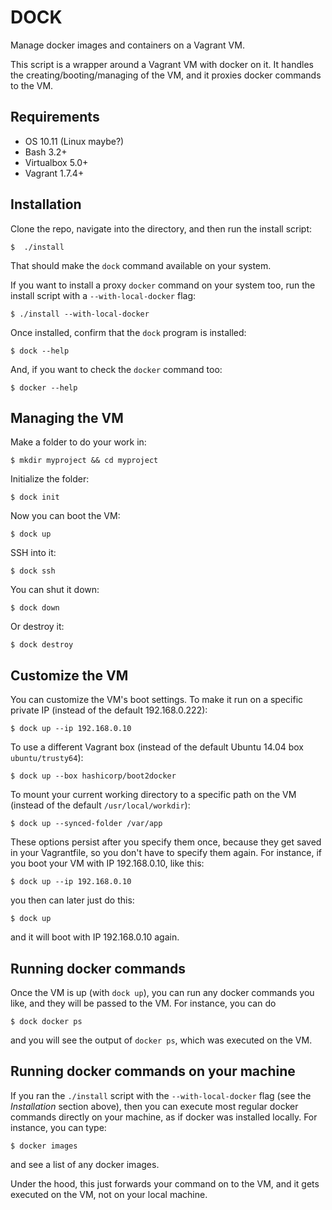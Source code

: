 DOCK
====

Manage docker images and containers on a Vagrant VM.

This script is a wrapper around a Vagrant VM with docker on it. It handles the creating/booting/managing of the VM, and it proxies docker commands to the VM.


Requirements
------------

* OS 10.11 (Linux maybe?)
* Bash 3.2+
* Virtualbox 5.0+
* Vagrant 1.7.4+


Installation
------------

Clone the repo, navigate into the directory, and then run the install script:

    $  ./install 

That should make the `dock` command available on your system.

If you want to install a proxy `docker` command on your system too,
run the install script with a `--with-local-docker` flag:

    $ ./install --with-local-docker

Once installed, confirm that the `dock` program is installed:

    $ dock --help

And, if you want to check the `docker` command too:

    $ docker --help 


Managing the VM
---------------

Make a folder to do your work in:

    $ mkdir myproject && cd myproject

Initialize the folder:

    $ dock init

Now you can boot the VM:

    $ dock up

SSH into it:

    $ dock ssh

You can shut it down:

    $ dock down

Or destroy it:

    $ dock destroy


Customize the VM
----------------

You can customize the VM's boot settings. To make it run on a 
specific private IP (instead of the default 192.168.0.222):

    $ dock up --ip 192.168.0.10

To use a different Vagrant box (instead of the default 
Ubuntu 14.04 box `ubuntu/trusty64`):

    $ dock up --box hashicorp/boot2docker

To mount your current working directory to a specific path 
on the VM (instead of the default `/usr/local/workdir`):

    $ dock up --synced-folder /var/app

These options persist after you specify them once, because they get
saved in your Vagrantfile, so you don't have to specify them again. 
For instance, if you boot your VM with IP 192.168.0.10, like this:

    $ dock up --ip 192.168.0.10

you then can later just do this:

    $ dock up

and it will boot with IP 192.168.0.10 again.


Running docker commands
-----------------------

Once the VM is up (with `dock up`), you can run any docker commands
you like, and they will be passed to the VM. For instance, you can
do

    $ dock docker ps

and you will see the output of `docker ps`, which was executed on
the VM.


Running docker commands on your machine
---------------------------------------

If you ran the `./install` script with the `--with-local-docker` flag 
(see the *Installation* section above), then you can execute most
regular docker commands directly on your machine, as if docker was
installed locally. For instance, you can type:

    $ docker images

and see a list of any docker images. 

Under the hood, this just forwards your command on to the VM, and 
it gets executed on the VM, not on your local machine.

